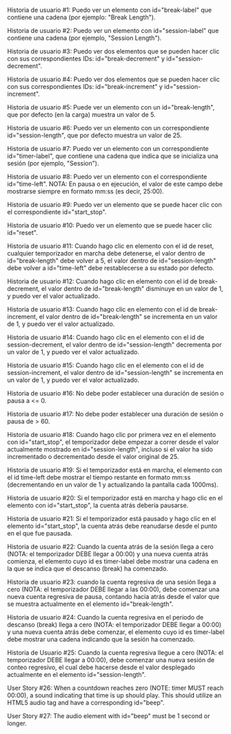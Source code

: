 Historia de usuario #1: Puedo ver un elemento con id="break-label" que contiene una cadena (por ejemplo: "Break Length").

Historia de usuario #2: Puedo ver un elemento con id="session-label" que contiene una cadena (por ejemplo, "Session Length").

Historia de usuario #3: Puedo ver dos elementos que se pueden hacer clic con sus correspondientes IDs: id="break-decrement" y id="session-decrement".

Historia de usuario #4: Puedo ver dos elementos que se pueden hacer clic con sus correspondientes IDs: id="break-increment" y id="session-increment".

Historia de usuario #5: Puede ver un elemento con un id="break-length", que por defecto (en la carga) muestra un valor de 5.

Historia de usuario #6: Puedo ver un elemento con un correspondiente id="session-length", que por defecto muestra un valor de 25.

Historia de usuario #7: Puedo ver un elemento con un correspondiente id="timer-label", que contiene una cadena que indica que se inicializa una sesión (por ejemplo, "Session").

Historia de usuario #8: Puedo ver un elemento con el correspondiente id="time-left". NOTA: En pausa o en ejecución, el valor de este campo debe mostrarse siempre en formato mm:ss (es decir, 25:00).

Historia de usuario #9: Puedo ver un elemento que se puede hacer clic con el correspondiente id="start_stop".

Historia de usuario #10: Puedo ver un elemento que se puede hacer clic id="reset".

Historia de usuario #11: Cuando hago clic en elemento con el id de reset, cualquier temporizador en marcha debe detenerse, el valor dentro de id="break-length" debe volver a 5, el valor dentro de id="session-length" debe volver a id="time-left" debe restablecerse a su estado por defecto.

Historia de usuario #12: Cuando hago clic en elemento con el id de break-decrement, el valor dentro de id="break-length" disminuye en un valor de 1, y puedo ver el valor actualizado.

Historia de usuario #13: Cuando hago clic en elemento con el id de break-increment, el valor dentro de id="break-length" se incrementa en un valor de 1, y puedo ver el valor actualizado.

Historia de usuario #14: Cuando hago clic en el elemento con el id de session-decrement, el valor dentro de id="session-length" decrementa por un valor de 1, y puedo ver el valor actualizado.

Historia de usuario #15: Cuando hago clic en el elemento con el id de session-increment, el valor dentro de id="session-length" se incrementa en un valor de 1, y puedo ver el valor actualizado.

Historia de usuario #16: No debe poder establecer una duración de sesión o pausa a <= 0.

Historia de usuario #17: No debe poder establecer una duración de sesión o pausa de > 60.

Historia de usuario #18: Cuando hago clic por primera vez en el elemento con id="start_stop", el temporizador debe empezar a correr desde el valor actualmente mostrado en id="session-length", incluso si el valor ha sido incrementado o decrementado desde el valor original de 25.

Historia de usuario #19: Si el temporizador está en marcha, el elemento con el id time-left debe mostrar el tiempo restante en formato mm:ss (decrementando en un valor de 1 y actualizando la pantalla cada 1000ms).

Historia de usuario #20: Si el temporizador está en marcha y hago clic en el elemento con id="start_stop", la cuenta atrás debería pausarse.

Historia de usuario #21: Si el temporizador está pausado y hago clic en el elemento id="start_stop", la cuenta atrás debe reanudarse desde el punto en el que fue pausada.

Historia de usuario #22: Cuando la cuenta atrás de la sesión llega a cero (NOTA: el temporizador DEBE llegar a 00:00) y una nueva cuenta atrás comienza, el elemento cuyo id es timer-label debe mostrar una cadena en la que se indica que el descanso (break) ha comenzado.

Historia de usuario #23: cuando la cuenta regresiva de una sesión llega a cero (NOTA: el temporizador DEBE llegar a las 00:00), debe comenzar una nueva cuenta regresiva de pausa, contando hacia atrás desde el valor que se muestra actualmente en el elemento id="break-length".

Historia de usuario #24: Cuando la cuenta regresiva en el periodo de descanso (break) llega a cero (NOTA: el temporizador DEBE llegar a 00:00) y una nueva cuenta atrás debe comenzar, el elemento cuyo id es timer-label debe mostrar una cadena indicando que la sesión ha comenzado.

Historia de Usuario #25: Cuando la cuenta regresiva llegue a cero (NOTA: el temporizador DEBE llegar a 00:00), debe comenzar una nueva sesión de conteo regresivo, el cual debe hacerse desde el valor desplegado actualmente en el elemento id="session-length".

User Story #26: When a countdown reaches zero (NOTE: timer MUST reach 00:00), a sound indicating that time is up should play. This should utilize an HTML5 audio tag and have a corresponding id="beep".

User Story #27: The audio element with id="beep" must be 1 second or longer.
